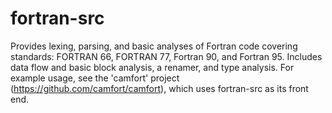 # fortran-src

Provides lexing, parsing, and basic analyses of Fortran code covering standards: FORTRAN 66, FORTRAN 77, Fortran 90, and Fortran 95. Includes data flow and basic block analysis, a renamer, and type analysis. For example usage, see the 'camfort' project (https://github.com/camfort/camfort), which uses fortran-src as its front end.
